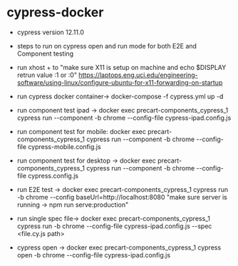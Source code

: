 # cypress-docker

- cypress version 12.11.0

- steps to run on cypress open and run mode for both E2E and Component testing

- run xhost + to "make sure X11 is setup on machine and echo $DISPLAY retrun value :1 or :0"
   https://laptops.eng.uci.edu/engineering-software/using-linux/configure-ubuntu-for-x11-forwarding-on-startup

- run cypress docker container->  docker-compose -f cypress.yml up -d

- run component test ipad -> docker exec precart-components_cypress_1 cypress run --component -b chrome --config-file cypress-ipad.config.js

- run component test for mobile: docker exec precart-components_cypress_1 cypress run --component -b chrome --config-file cypress-mobile.config.js

- run component test for desktop -> docker exec precart-components_cypress_1 cypress run --component -b chrome --config-file cypress.config.js

- run E2E test -> docker exec precart-components_cypress_1 cypress run -b chrome --config baseUrl=http://localhost:8080 "make sure server is running -> npm run serve:production" 

- run single spec file->  docker exec precart-components_cypress_1 cypress run -b chrome --config-file cypress-ipad.config.js --spec <file.cy.js path>

- cypress open -> docker exec precart-components_cypress_1 cypress open -b chrome --config-file cypress-ipad.config.js

